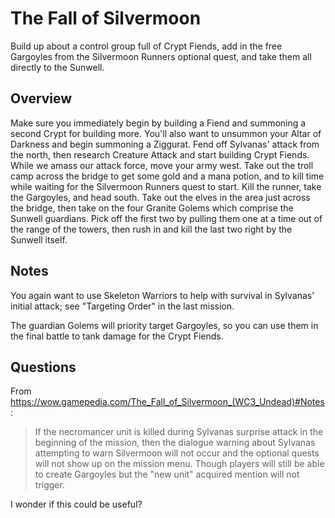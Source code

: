 # The Fall of Silvermoon

Build up about a control group full of Crypt Fiends, add in the free Gargoyles from the Silvermoon Runners optional quest, and take them all directly to the Sunwell.

## Overview

Make sure you immediately begin by building a Fiend and summoning a second Crypt for building more. You'll also want to unsummon your Altar of Darkness and begin summoning a Ziggurat. Fend off Sylvanas' attack from the north, then research Creature Attack and start building Crypt Fiends. While we amass our attack force, move your army west. Take out the troll camp across the bridge to get some gold and a mana potion, and to kill time while waiting for the Silvermoon Runners quest to start. Kill the runner, take the Gargoyles, and head south. Take out the elves in the area just across the bridge, then take on the four Granite Golems which comprise the Sunwell guardians. Pick off the first two by pulling them one at a time out of the range of the towers, then rush in and kill the last two right by the Sunwell itself.

## Notes

You again want to use Skeleton Warriors to help with survival in Sylvanas' initial attack; see "Targeting Order" in the last mission.

The guardian Golems will priority target Gargoyles, so you can use them in the final battle to tank damage for the Crypt Fiends.

## Questions

From https://wow.gamepedia.com/The_Fall_of_Silvermoon_(WC3_Undead)#Notes:

> If the necromancer unit is killed during Sylvanas surprise attack in the beginning of the mission, then the dialogue warning about Sylvanas attempting to warn Silvermoon will not occur and the optional quests will not show up on the mission menu. Though players will still be able to create Gargoyles but the "new unit" acquired mention will not trigger.

I wonder if this could be useful?